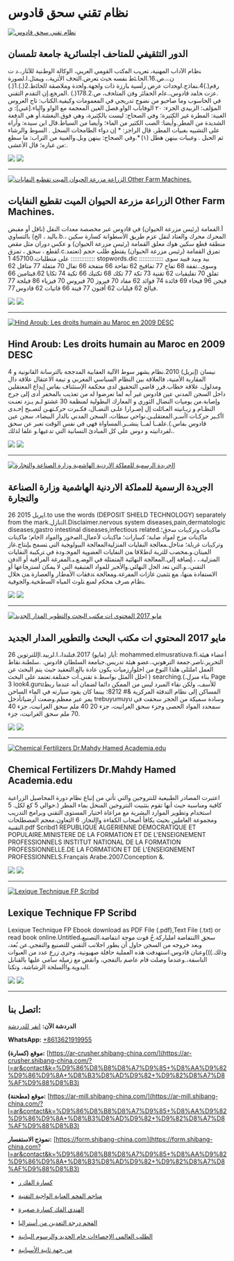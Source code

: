 # نظام تقني سحق قادوس

<a href="https://swt.shibang-china.com/?l=ar&img&k=%D9%86%D8%B8%D8%A7%D9%85+%D8%AA%D9%82%D9%86%D9%8A+%D8%B3%D8%AD%D9%82+%D9%82%D8%A7%D8%AF%D9%88%D8%B3" target="_blank">![نظام تقني سحق قادوس](http://static.shibang-china.com/all-800x300/999.jpg)</a>

## الدور التثقيفي للمتاحف اجلسائرية جامعة تلمسان
ﻨظﺎم اﻵداب اﻟﻤﻬﻨﻴﺔ، ﺘﻌرﻴب اﻟﻤﮐﺘب اﻟﻘوﻤﻲ اﻟﻌرﺒﻲ، اﻟوﮐﺎﻟﺔ اﻟوطﻨﻴﺔ ﻟﻶﺜﺎر،.د ت ن.،.ص.16.اﻟﺤﺎ.ﺌط ﻨﻔﺴﻪ ﺤﻴث ﺘﻌرض.اﻟﺘﺤف اﻷﺜرﻴﺔ.، وﻴﻤﺜل.ا.ﻟﺼورة رﻗم(.)4.ﻨﻤﺎذج.ﻟوﺤدات ﻋرض رأﺴﻴﺔ ﺒﺎرزة ذات واﺠﻬﺔ.واﺤدة وﻤﻼﺼﻘﺔ ﻟﻟﺤﺎﺌط.2(.).1(.) .ﻋزت ﺤﺎﻤد ﻗﺎدوس،.ﻋﻟم اﻟﺤﻔﺎﺌر وﻓن اﻟﻤﺘﺎﺤف، ص.178.2(.) .اﻟﻤرﺠﻊ.إن التقدم التقني في الحاسوب وما صاحبو من نضوج تدريجي في المعمومات وكيفية.ﺍﻟﻜﺘﺎﺏ: ﺗﺎﺝ ﺍﻟﻌﺮﻭﺱ ﺍﻟﻤﺆﻟﻒ: ﺍﻟﺰﺑﻴﺪﻱ ﺍﻟﺠﺰﺀ: ٢٠ ﺍﻟﻮﻓﺎﺑﺎﺏ ﺍﻟﻮﺍﻭ.ﻓﺼﻞ ﺍﻟﻐﻴﻦ ﺍﻟﻤﻌﺠﻤﺔ ﻣﻊ ﺍﻟﻮﺍﻭ ﻭﺍﻟﻴﺎﺀ.[ﻏﺒﻲ]: ﻱ ﺍﻟﻐﺒﻴﺔ: ﺍﻟﻤﻄﺮﺓ ﻏﻴﺮ ﺍﻟﻜﺜﻴﺮﺓ؛ ﻭﻓﻲ ﺍﻟﺼﺤﺎﺡ: ﻟﻴﺴﺖ ﺑﺎﻟﻜﺜﻴﺮﺓ، ﻭﻫﻲ ﻓﻮﻕ.ﺍﻟﺒﻐﺸﺔ.ﺃﻭ ﻫﻲ ﺍﻟﺪﻓﻌﺔ ﺍﻟﺸﺪﻳﺪﺓ ﻣﻦ ﺍﻟﻤﻄﺮ.ﻭﺃﻳﻀﺎ: ﺍﻟﺼﺐ ﺍﻟﻜﺜﻴﺮ ﻣﻦ ﺍﻟﻤﺎﺀ؛ ﻭﺃﻳﻀﺎ ﻣﻦ ﺍﻟﺴﻴﺎﻁ.ﻗﺎﻝ ﺍﺑﻦ ﺳﻴﺪﻩ: ﻭﺃﺭﺍﻩ ﻋﻠﻰ ﺍﻟﺘﺸﺒﻴﻪ ﺑﻐﺒﻴﺎﺕ ﺍﻟﻤﻄﺮ، ﻗﺎﻝ ﺍﻟﺮﺍﺟﺰ: * ﺇﻥ ﺩﻭﺍﺀ ﺍﻟﻄﺎﻣﺤﺎﺕ ﺍﻟﺴﺤﻞ *.* ﺍﻟﺴﻮﻁ ﻭﺍﻟﺮﺷﺎﺀ ﺛﻢ ﺍﻟﺤﺒﻞ *.* ﻭﻏﺒﻴﺎﺕ ﺑﻴﻨﻬﻦ ﻫﻄﻞ (١) *.ﻭﻓﻲ ﺍﻟﺼﺤﺎﺡ: ﺑﻴﻨﻬﻦ ﻭﺑﻞ.ﻭﺍﻟﻐﺒﻴﺔ ﻣﻦ ﺍﻟﺘﺮﺍﺏ: ﻣﺎ ﺳﻄﻊ ﻣﻦ ﻏﺒﺎﺭﻩ؛ ﻗﺎﻝ ﺍﻷﻋﺸﻰ:.


<a href="https://whatsapp.shibangsoft.com/WhatsApp.php" target="_blank" title="WhatsApp">![](http://static.shibang-china.com/icon/whatsapp.png)</a> <a href="https://swt.shibang-china.com/?l=ar&icon&k=%D9%86%D8%B8%D8%A7%D9%85+%D8%AA%D9%82%D9%86%D9%8A+%D8%B3%D8%AD%D9%82+%D9%82%D8%A7%D8%AF%D9%88%D8%B3" target="_blank">![](http://static.shibang-china.com/icon/chat-ar.png)</a>

---

<a href="https://swt.shibang-china.com/?l=ar&img&k=%D9%86%D8%B8%D8%A7%D9%85+%D8%AA%D9%82%D9%86%D9%8A+%D8%B3%D8%AD%D9%82+%D9%82%D8%A7%D8%AF%D9%88%D8%B3" target="_blank">![الزراعة مزرعة الحيوان الميت تقطيع النفايات Other Farm Machines.](http://static.shibang-china.com/all-800x300/383.jpg)</a>

## الزراعة مزرعة الحيوان الميت تقطيع النفايات Other Farm Machines.
أ.القمامة (رئيس مزرعة الحيوان) في قادوس عبر مخصصة معدات النقل (ناقل أو مقبض باليد ، الخ) بالتساوي.b.المحرك محرك والعتاد لنقل عزم طريق الأسطوانة كسارة سكين ، منطقة قطع سكين هوك معلق القمامة (رئيس مزرعة الحيوان) و عكس دوران مثل مقص لقطع ، سحق ، تمزق.c.تمزق القمامة (رئيس مزرعة الحيوان) يقتطع طلب حجم (تعتمد على متطلبات.457100 1 :::::::::::::: stopwords.dic :::::::::::::: بيد وبيد فبيد سوى وسوى..تففة 68 تفاح 77 تفافيح 62 تفاحة 66 متفحة 66 تفال 70 متفلة 77 متافل 62 تفلق 70 تفليقيات 62 تقنية 73 تكة 77 تكك 68 تكتيك 66 تكية 74 تكايا 62.فيتامين 66 فيجن 96 فيحاء 69 فائدة 74 فوائد 62 مفاد 70 فيروز 70 فيروس 70 فيزياء 86 فيلجة 77 فيالج 62 فيليات 62 أفنون 77 فينة 66 قاتيات 62 قادوس 77.


<a href="https://whatsapp.shibangsoft.com/WhatsApp.php" target="_blank" title="WhatsApp">![](http://static.shibang-china.com/icon/whatsapp.png)</a> <a href="https://swt.shibang-china.com/?l=ar&icon&k=%D9%86%D8%B8%D8%A7%D9%85+%D8%AA%D9%82%D9%86%D9%8A+%D8%B3%D8%AD%D9%82+%D9%82%D8%A7%D8%AF%D9%88%D8%B3" target="_blank">![](http://static.shibang-china.com/icon/chat-ar.png)</a>

---

<a href="https://swt.shibang-china.com/?l=ar&img&k=%D9%86%D8%B8%D8%A7%D9%85+%D8%AA%D9%82%D9%86%D9%8A+%D8%B3%D8%AD%D9%82+%D9%82%D8%A7%D8%AF%D9%88%D8%B3" target="_blank">![Hind Aroub: Les droits humain au Maroc en 2009 DESC](http://static.shibang-china.com/all-800x300/597.jpg)</a>

## Hind Aroub: Les droits humain au Maroc en 2009 DESC
4 نيسان (إبريل) 2010.نظام يشهر سوط الآلية العقابية المدججة بالترسانة القانونية و المقاربة الأمنية، فالعلاقة بين النظام السياسي المغربي و تيمة الاعتقال علاقة دال ومدلول، علاقة خطاب.قرر قاضي التحقيق لدى محكمة الإستئناف بفاس إيداع المعتقلين داخل السجن المدني عين قادوس غير آبه لما تعرضوا له من تعذيب بالمخفر أدى إلى جرح وإصابة.من يوميات النضال الثوري و المعارك البطولية لمنظمة 30 غشتو لـم يـزد تعنـت النظـام و زبـانيته العـائلت إل إصـرارا علـى النضـال، فكـبرت حركـتهـن لتصـبح إحـدى اأكـبر حركـات اأسـر.المعتقليـن.نواحي سطات، السجن المدني بالدار البيضاء، سجن عين قادوس بفاس.).علفــا لمــا ينشــر.المساواة فهي في نفس الوقت تعبر عن سحق لفردانيته و دوس على كل المبادئ النسانية التي تدعيها.و علفا لذلك،.


<a href="https://whatsapp.shibangsoft.com/WhatsApp.php" target="_blank" title="WhatsApp">![](http://static.shibang-china.com/icon/whatsapp.png)</a> <a href="https://swt.shibang-china.com/?l=ar&icon&k=%D9%86%D8%B8%D8%A7%D9%85+%D8%AA%D9%82%D9%86%D9%8A+%D8%B3%D8%AD%D9%82+%D9%82%D8%A7%D8%AF%D9%88%D8%B3" target="_blank">![](http://static.shibang-china.com/icon/chat-ar.png)</a>

---

<a href="https://swt.shibang-china.com/?l=ar&img&k=%D9%86%D8%B8%D8%A7%D9%85+%D8%AA%D9%82%D9%86%D9%8A+%D8%B3%D8%AD%D9%82+%D9%82%D8%A7%D8%AF%D9%88%D8%B3" target="_blank">![اﻟﺟرﻳدة اﻟرﺳﻣﻳﺔ ﻟﻠﻣﻣﻠﻛﺔ اﻻردﻧﻳﺔ اﻟﻬﺎﺷﻣﻳﺔ وزارة الصناعة والتجارة](http://static.shibang-china.com/all-800x300/1266.jpg)</a>

## اﻟﺟرﻳدة اﻟرﺳﻣﻳﺔ ﻟﻠﻣﻣﻠﻛﺔ اﻻردﻧﻳﺔ اﻟﻬﺎﺷﻣﻳﺔ وزارة الصناعة والتجارة
26 اپریل 2015.to use the words (DEPOSIT SHIELD TECHNOLOGY) separately from the mark.اﻟﺗﻧﺎزل.Disclaimer.nervous system diseases,pain,dermatologic diseases,gastro intestinal diseases,infectious related.ﻣﺎﮐﯾﻧﺎت وﺗرﮐﯾﺑﺎت ﺳﺣق؛ ﻣﺎﮐﯾﻧﺎت ﻣزج ﻟﻣواد ﺻﻟﺑﺔ؛ ﮐﺳﺎرات؛ ﻣﺎﮐﯾﻧﺎت ﻷﻋﻣﺎل.اﻟﺻﺧور واﻟﻣواد اﻟﺧﺎم؛ ﻣﺎﮐﯾﻧﺎت وﺗرﮐﯾﺑﺎت ﻏرﺑﻟﺔ؛ ﻣﻧﺎﺧل.ﻤﻌﺎﻟﺠﺔ ﺍﻟﻨﻔﺎﻴﺎﺕ ﺍﻟﻤﻨﺯﻟﻴﺔﺍﻟﻤﻌﺎﻟﺠﺔ ﺍﻟﺒﻴﻭﻟﻭﺠﻴﺔ ﺍﻟﺘﻲ ﺘﺴﻤﺢ ﺒﺈﻨﺘﺎﺝ.ﻏﺎﺯ ﺍﻟﻤﻴﺘﺎﻥ.ﻭ.ﻤﺨﺼﺏ ﻟﻠﺘﺭﺒﺔ ﺍﻨﻁﻼﻗﺎ ﻤﻥ ﺍﻟﻨﻔﺎﻴﺎﺕ ﺍﻟﻌﻀﻭﻴﺔ ﺍﻟﻤﻭﺠ.ﻭﺩﺓ ﻓﻲ ﺘﺭﻜﻴﺒﺔ ﺍﻟﻨﻔﺎﻴﺎﺕ ﺍﻟﻤﻨﺯﻟﻴﺔ.، ،.ﺇﻀﺎﻓﺔ ﺇﻟﻰ.ﺍﻟﻤﻌﺎﻟﺠﺔ ﺍﻟﻨﻬﺎﺌﻴﺔ ﺍﻟﻤﺘﻤﺜﻠﺔ ﻓﻲ ﺍﻟﻭﻀ.ﻊ.ﺒ.ﺎﻟﻤﻔﺭﻏﺔ ﺍﻟﻤﺭﺍﻗﺒﺔ ﺃﻭ ﺍﻟﺩﻓﻥ ﺍﻟﺘﻘﻨﻲ،.ﻭ.ﺍﻟﺘﻲ ﺘﻌﺩ ﺍﻟﺤل ﺍﻟﻨﻬﺎﺌﻲ.ﻭﺍﻷﺨﻴﺭ ﻟﻠﻤﻭﺍﺩ ﺍﻟﻤﺘﺒﻘﻴﺔ ﺍﻟﺘﻲ ﻻ ﻴﻤﻜﻥ ﺍﺴﺘﺭﺠﺎﻋﻬﺎ ﺃﻭ ﺍﻻﺴﺘﻔﺎﺩﺓ ﻤﻨﻬﺎ، ﻤﻊ ﺘﺜﻤﻴﻥ ﻏﺎﺯﺍﺕ ﺍﻟﻤﻔﺭﻏﺔ.ﻭﻤﻌﺎﻟﺠﺔ ﺘﺩﻓﻘﺎﺕ ﺍﻷﻤﻁﺎﺭ ﻭﺍﻟﻌﺼﺎﺭﺓ ﻤﻥ ﺨﻼل ﻨﻅﺎﻡ ﺼﺭﻑ ﻤﺤﻜﻡ ﻟﻤﻨﻊ ﺘﻠﻭﺙ ﺍﻟﻤﻴﺎﻩ ﺍﻟﺴﻁﺤﻴﺔ.ﻭﺍﻟﺠﻭﻓﻴﺔ.


<a href="https://whatsapp.shibangsoft.com/WhatsApp.php" target="_blank" title="WhatsApp">![](http://static.shibang-china.com/icon/whatsapp.png)</a> <a href="https://swt.shibang-china.com/?l=ar&icon&k=%D9%86%D8%B8%D8%A7%D9%85+%D8%AA%D9%82%D9%86%D9%8A+%D8%B3%D8%AD%D9%82+%D9%82%D8%A7%D8%AF%D9%88%D8%B3" target="_blank">![](http://static.shibang-china.com/icon/chat-ar.png)</a>

---

<a href="https://swt.shibang-china.com/?l=ar&img&k=%D9%86%D8%B8%D8%A7%D9%85+%D8%AA%D9%82%D9%86%D9%8A+%D8%B3%D8%AD%D9%82+%D9%82%D8%A7%D8%AF%D9%88%D8%B3" target="_blank">![مايو 2017 المحتوي ات مكتب البحث والتطوير المدار الجديد](http://static.shibang-china.com/all-800x300/12.jpg)</a>

## مايو 2017 المحتوي ات مكتب البحث والتطوير المدار الجديد
26 أيار (مايو) 2017.فنلندا،.ا.لربيد.اإللترتوين: mohammed.elmusratiuva.fi.أعضاء هيئة التحرير.ناصر.جمعة الترهوني،.عضو هيئة تدريس.جبامعة السلطان قادوس. .سلطنة.نقاط العمل املثلى هلذا النوع من اخلوارزميات يكون عادة بالغ.التعقيد حيث يتم البحث عن احلل األمثل بواسط.ة تقني.ات خمتلفة.تعتمد على البحث ) searching.(.بناء منزل Page 3 look4.guruللأسف، ولكن نقاء المبرد ليس من الممكن دائما لضمان أنه عندما ربط المساكن إلى نظام التدفئة المركزية &amp;# 8212؛ بينما كان يقود سيارته في الماء الساخن يمر عبر معظم.وضعت أرضياتأدخل trebuyumuyu وسادة سميكة من الحجر سحقت في سمحدد المواد الحصى وجزء سحق الغرانيت، جزء 20 40 ملم سحق الغرانيت، جزء 40 70 ملم سحق الغرانيت، جزء.


<a href="https://whatsapp.shibangsoft.com/WhatsApp.php" target="_blank" title="WhatsApp">![](http://static.shibang-china.com/icon/whatsapp.png)</a> <a href="https://swt.shibang-china.com/?l=ar&icon&k=%D9%86%D8%B8%D8%A7%D9%85+%D8%AA%D9%82%D9%86%D9%8A+%D8%B3%D8%AD%D9%82+%D9%82%D8%A7%D8%AF%D9%88%D8%B3" target="_blank">![](http://static.shibang-china.com/icon/chat-ar.png)</a>

---

<a href="https://swt.shibang-china.com/?l=ar&img&k=%D9%86%D8%B8%D8%A7%D9%85+%D8%AA%D9%82%D9%86%D9%8A+%D8%B3%D8%AD%D9%82+%D9%82%D8%A7%D8%AF%D9%88%D8%B3" target="_blank">![Chemical Fertilizers Dr.Mahdy Hamed Academia.edu](http://static.shibang-china.com/all-800x300/852.jpg)</a>

## Chemical Fertilizers Dr.Mahdy Hamed Academia.edu
اعتبرت المصادر الطبيعية للنتروجين والتي تأتي من إتباع نظام دورة المحاصيل الزراعية كافية ومناسبة حيث أنها تقوم بتثبيت النتروجين المنحل بماء المطر (.حوالي 5 كغ لكل. 5 استخدام وتطوير الموارد البشرية مع مراعاة اختيار المستوى التقني وبرامج التدريب ومجموعة العاملين بحيث يكافأ أصحاب الكفاءة واإلنجاز. 6 التعاون.معجم المصطلحات التقنية.pdf Scribd1 REPUBLIQUE ALGERIENNE DEMOCRATIQUE ET POPULAIRE.MINISTERE DE LA FORMATION ET DE L&#39;ENSEIGNEMENT PROFESSIONNELS INSTITUT NATIONAL DE LA FORMATION PROFESSIONNELLE.DE LA FORMATION ET DE L&#39;ENSEIGNEMENT PROFESSIONNELS.Français Arabe.2007.Conception &amp;.


<a href="https://whatsapp.shibangsoft.com/WhatsApp.php" target="_blank" title="WhatsApp">![](http://static.shibang-china.com/icon/whatsapp.png)</a> <a href="https://swt.shibang-china.com/?l=ar&icon&k=%D9%86%D8%B8%D8%A7%D9%85+%D8%AA%D9%82%D9%86%D9%8A+%D8%B3%D8%AD%D9%82+%D9%82%D8%A7%D8%AF%D9%88%D8%B3" target="_blank">![](http://static.shibang-china.com/icon/chat-ar.png)</a>

---

<a href="https://swt.shibang-china.com/?l=ar&img&k=%D9%86%D8%B8%D8%A7%D9%85+%D8%AA%D9%82%D9%86%D9%8A+%D8%B3%D8%AD%D9%82+%D9%82%D8%A7%D8%AF%D9%88%D8%B3" target="_blank">![Lexique Technique FP Scribd](http://static.shibang-china.com/all-800x300/478.jpg)</a>

## Lexique Technique FP Scribd
Lexique Technique FP Ebook download as PDF File (.pdf),Text File (.txt) or read book online.Untitledسحق االنتفاضة املباركة.خُ فوت موجة انتفاضة.التصنيع، وبعد خروجه من السجن حاول أن يطور اجلانب التقني للتصنيع والتفجي.عن بُعد، وذلك.)))وعنان قادوس.استهدفت هذه العملية حافلة صهيونية، وجرى زرع عدد من العبوات الناسفة،.وعندما وصلت قام عاصم بالتفجي، وانقض مع زميله سامي عليها بالقنابل اليدوية.واألسلحة الرشاشة، وتكنا.


<a href="https://whatsapp.shibangsoft.com/WhatsApp.php" target="_blank" title="WhatsApp">![](http://static.shibang-china.com/icon/whatsapp.png)</a> <a href="https://swt.shibang-china.com/?l=ar&icon&k=%D9%86%D8%B8%D8%A7%D9%85+%D8%AA%D9%82%D9%86%D9%8A+%D8%B3%D8%AD%D9%82+%D9%82%D8%A7%D8%AF%D9%88%D8%B3" target="_blank">![](http://static.shibang-china.com/icon/chat-ar.png)</a>

---
## اتصل بنا:

**الدردشة الآن:** [انقر للدردشة](https://swt.shibang-china.com?l=ar&contact&k=%D9%86%D8%B8%D8%A7%D9%85+%D8%AA%D9%82%D9%86%D9%8A+%D8%B3%D8%AD%D9%82+%D9%82%D8%A7%D8%AF%D9%88%D8%B3)

**WhatsApp:**  [+8613621919955](https://whatsapp.shibangsoft.com/WhatsApp.php)

**موقع (كسارة):** [https://ar-crusher.shibang-china.com/](https://ar-crusher.shibang-china.com/?l=ar&contact&k=%D9%86%D8%B8%D8%A7%D9%85+%D8%AA%D9%82%D9%86%D9%8A+%D8%B3%D8%AD%D9%82+%D9%82%D8%A7%D8%AF%D9%88%D8%B3)

**موقع (مطحنة):** [https://ar-mill.shibang-china.com/](https://ar-mill.shibang-china.com/?l=ar&contact&k=%D9%86%D8%B8%D8%A7%D9%85+%D8%AA%D9%82%D9%86%D9%8A+%D8%B3%D8%AD%D9%82+%D9%82%D8%A7%D8%AF%D9%88%D8%B3)

**نموذج الاستفسار:** [https://form.shibang-china.com](https://form.shibang-china.com?l=ar&contact&k=%D9%86%D8%B8%D8%A7%D9%85+%D8%AA%D9%82%D9%86%D9%8A+%D8%B3%D8%AD%D9%82+%D9%82%D8%A7%D8%AF%D9%88%D8%B3)

* [كسارة الفك ر](../26/%D9%83%D8%B3%D8%A7%D8%B1%D8%A9%20%D8%A7%D9%84%D9%81%D9%83%20%D8%B1.md)

* [مناجم الفحم العناية الواجبة التقنية](../30/%D9%85%D9%86%D8%A7%D8%AC%D9%85%20%D8%A7%D9%84%D9%81%D8%AD%D9%85%20%D8%A7%D9%84%D8%B9%D9%86%D8%A7%D9%8A%D8%A9%20%D8%A7%D9%84%D9%88%D8%A7%D8%AC%D8%A8%D8%A9%20%D8%A7%D9%84%D8%AA%D9%82%D9%86%D9%8A%D8%A9.md)

* [الهندي الفك كسارة صغيرة](../28/%D8%A7%D9%84%D9%87%D9%86%D8%AF%D9%8A%20%D8%A7%D9%84%D9%81%D9%83%20%D9%83%D8%B3%D8%A7%D8%B1%D8%A9%20%D8%B5%D8%BA%D9%8A%D8%B1%D8%A9.md)

* [الفحم درجة التعدين من أستراليا](../27/%D8%A7%D9%84%D9%81%D8%AD%D9%85%20%D8%AF%D8%B1%D8%AC%D8%A9%20%D8%A7%D9%84%D8%AA%D8%B9%D8%AF%D9%8A%D9%86%20%D9%85%D9%86%20%D8%A3%D8%B3%D8%AA%D8%B1%D8%A7%D9%84%D9%8A%D8%A7.md)

* [الطلب العالمي الإحصاءات خام الحديد والرسوم البيانية](../29/%D8%A7%D9%84%D8%B7%D9%84%D8%A8%20%D8%A7%D9%84%D8%B9%D8%A7%D9%84%D9%85%D9%8A%20%D8%A7%D9%84%D8%A5%D8%AD%D8%B5%D8%A7%D8%A1%D8%A7%D8%AA%20%D8%AE%D8%A7%D9%85%20%D8%A7%D9%84%D8%AD%D8%AF%D9%8A%D8%AF%20%D9%88%D8%A7%D9%84%D8%B1%D8%B3%D9%88%D9%85%20%D8%A7%D9%84%D8%A8%D9%8A%D8%A7%D9%86%D9%8A%D8%A9.md)

* [من جهة ثانية الأسبانية](../27/%D9%85%D9%86%20%D8%AC%D9%87%D8%A9%20%D8%AB%D8%A7%D9%86%D9%8A%D8%A9%20%D8%A7%D9%84%D8%A3%D8%B3%D8%A8%D8%A7%D9%86%D9%8A%D8%A9.md)